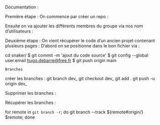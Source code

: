 Documentation :

Première étape :
On commence par créer un repo :
 
 
Ensuite on va ajouter les différents membres du groupe via nos nom d’utilisateurs :
 
Deuxième étape :
On vient récupérer le code d’un ancien projet contenant plusieurs pages :
D’abord on se positionne dans le bon fichier via : 

cd snaker/
$ git commit -m 'ajout du code source'
$ git config --global user.email hugo.debarre@free.fr
$ git push origin main

    Branches

créer les branches :
git branch dev_
git checkout dev_
git add .
git push -u origin dev_

Supprimer les branches :

Récupérer les branches :

for remote in `git branch -r`; do git branch --track ${remote#origin/} $remote; done